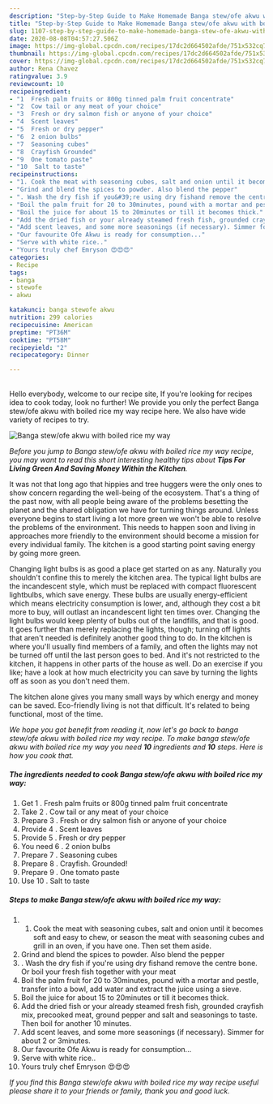 ```yaml
---
description: "Step-by-Step Guide to Make Homemade Banga stew/ofe akwu with boiled rice my way"
title: "Step-by-Step Guide to Make Homemade Banga stew/ofe akwu with boiled rice my way"
slug: 1107-step-by-step-guide-to-make-homemade-banga-stew-ofe-akwu-with-boiled-rice-my-way
date: 2020-08-08T04:57:27.506Z
image: https://img-global.cpcdn.com/recipes/17dc2d664502afde/751x532cq70/banga-stewofe-akwu-with-boiled-rice-my-way-recipe-main-photo.jpg
thumbnail: https://img-global.cpcdn.com/recipes/17dc2d664502afde/751x532cq70/banga-stewofe-akwu-with-boiled-rice-my-way-recipe-main-photo.jpg
cover: https://img-global.cpcdn.com/recipes/17dc2d664502afde/751x532cq70/banga-stewofe-akwu-with-boiled-rice-my-way-recipe-main-photo.jpg
author: Rena Chavez
ratingvalue: 3.9
reviewcount: 10
recipeingredient:
- "1  Fresh palm fruits or 800g tinned palm fruit concentrate"
- "2  Cow tail or any meat of your choice"
- "3  Fresh or dry salmon fish or anyone of your choice"
- "4  Scent leaves"
- "5  Fresh or dry pepper"
- "6  2 onion bulbs"
- "7  Seasoning cubes"
- "8  Crayfish Grounded"
- "9  One tomato paste"
- "10  Salt to taste"
recipeinstructions:
- "1. Cook the meat with seasoning cubes, salt and onion until it becomes soft and easy to chew, or season the meat with seasoning cubes and grill in an oven, if you have one. Then set them aside."
- "Grind and blend the spices to powder. Also blend the pepper"
- ". Wash the dry fish if you&#39;re using dry fishand remove the centre bone. Or boil your fresh fish together with your meat"
- "Boil the palm fruit for 20 to 30minutes, pound with a mortar and pestle, transfer into a bowl, add water and extract the juice using a sieve."
- "Boil the juice for about 15 to 20minutes or till it becomes thick."
- "Add the dried fish or your already steamed fresh fish, grounded crayfish mix, precooked meat, ground pepper and salt and seasonings to taste. Then boil for another 10 minutes."
- "Add scent leaves, and some more seasonings (if necessary). Simmer for about 2 or 3minutes."
- "Our favourite Ofe Akwu is ready for consumption..."
- "Serve with white rice.."
- "Yours truly chef Emryson 😍😍😍"
categories:
- Recipe
tags:
- banga
- stewofe
- akwu

katakunci: banga stewofe akwu 
nutrition: 299 calories
recipecuisine: American
preptime: "PT36M"
cooktime: "PT58M"
recipeyield: "2"
recipecategory: Dinner

---
```

<br>
Hello everybody, welcome to our recipe site, If you're looking for recipes idea to cook today, look no further! We provide you only the perfect Banga stew/ofe akwu with boiled rice my way recipe here. We also have wide variety of recipes to try.
<br>


![Banga stew/ofe akwu with boiled rice my way](https://img-global.cpcdn.com/recipes/17dc2d664502afde/751x532cq70/banga-stewofe-akwu-with-boiled-rice-my-way-recipe-main-photo.jpg)

<i>Before you jump to Banga stew/ofe akwu with boiled rice my way recipe, you may want to read this short interesting healthy tips about 
<strong>Tips For Living Green And Saving Money Within the Kitchen</strong>.</i>
</br>

It was not that long ago that hippies and tree huggers were the only ones to show concern regarding the well-being of the ecosystem. That's a thing of the past now, with all people being aware of the problems besetting the planet and the shared obligation we have for turning things around. Unless everyone begins to start living a lot more green we won't be able to resolve the problems of the environment. This needs to happen soon and living in approaches more friendly to the environment should become a mission for every individual family. The kitchen is a good starting point saving energy by going more green.

Changing light bulbs is as good a place get started on as any. Naturally you shouldn't confine this to merely the kitchen area. The typical light bulbs are the incandescent style, which must be replaced with compact fluorescent lightbulbs, which save energy. These bulbs are usually energy-efficient which means electricity consumption is lower, and, although they cost a bit more to buy, will outlast an incandescent light ten times over. Changing the light bulbs would keep plenty of bulbs out of the landfills, and that is good. It goes further than merely replacing the lights, though; turning off lights that aren't needed is definitely another good thing to do. In the kitchen is where you'll usually find members of a family, and often the lights may not be turned off until the last person goes to bed. And it's not restricted to the kitchen, it happens in other parts of the house as well. Do an exercise if you like; have a look at how much electricity you can save by turning the lights off as soon as you don't need them.

The kitchen alone gives you many small ways by which energy and money can be saved. Eco-friendly living is not that difficult. It's related to being functional, most of the time.


<i>We hope you got benefit from reading it, now let's go back to banga stew/ofe akwu with boiled rice my way recipe. To make banga stew/ofe akwu with boiled rice my way you need <strong>10</strong> ingredients and <strong>10</strong> steps. Here is how you cook that.
</i>

##### The ingredients needed to cook Banga stew/ofe akwu with boiled rice my way:

1. Get 1 . Fresh palm fruits or 800g tinned palm fruit concentrate
1. Take 2 . Cow tail or any meat of your choice
1. Prepare 3 . Fresh or dry salmon fish or anyone of your choice
1. Provide 4 . Scent leaves
1. Provide 5 . Fresh or dry pepper
1. You need 6 . 2 onion bulbs
1. Prepare 7 . Seasoning cubes
1. Prepare 8 . Crayfish. Grounded!
1. Prepare 9 . One tomato paste
1. Use 10 . Salt to taste


##### Steps to make Banga stew/ofe akwu with boiled rice my way:

1. 1. Cook the meat with seasoning cubes, salt and onion until it becomes soft and easy to chew, or season the meat with seasoning cubes and grill in an oven, if you have one. Then set them aside.
1. Grind and blend the spices to powder. Also blend the pepper
1. . Wash the dry fish if you&#39;re using dry fishand remove the centre bone. Or boil your fresh fish together with your meat
1. Boil the palm fruit for 20 to 30minutes, pound with a mortar and pestle, transfer into a bowl, add water and extract the juice using a sieve.
1. Boil the juice for about 15 to 20minutes or till it becomes thick.
1. Add the dried fish or your already steamed fresh fish, grounded crayfish mix, precooked meat, ground pepper and salt and seasonings to taste. Then boil for another 10 minutes.
1. Add scent leaves, and some more seasonings (if necessary). Simmer for about 2 or 3minutes.
1. Our favourite Ofe Akwu is ready for consumption...
1. Serve with white rice..
1. Yours truly chef Emryson 😍😍😍


<i>If you find this Banga stew/ofe akwu with boiled rice my way recipe useful please share it to your friends or family, thank you and good luck.</i>
